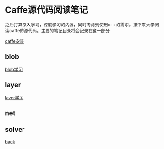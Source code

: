 # Caffe源代码阅读笔记
之后打算深入学习，深度学习的内容，同时考虑到使用c++的需求。接下来大学阅读caffe的源代码。主要的笔记目录将会记录在这一部分

[caffe安装](caffe.md)

## blob

[blob学习](src_blob_cpp.md)

## layer

[layer学习](src_layer_cpp.md)

## net


## solver

[back](../../index.md)